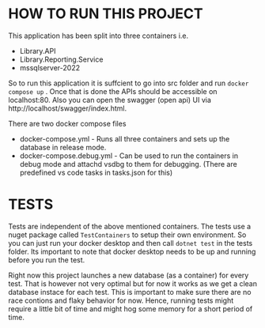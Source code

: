 # HOW TO RUN THIS PROJECT

This application has been split into three containers i.e.

- Library.API
- Library.Reporting.Service
- mssqlserver-2022

So to run this application it is suffcient to go into src folder and run `docker compose up` . Once that is done the APIs should be accessible on localhost:80.
Also you can open the swagger (open api) UI via http://localhost/swagger/index.html.

There are two docker compose files

- docker-compose.yml - Runs all three containers and sets up the database in release mode.
- docker-compose.debug.yml -  Can be used to run the containers in debug mode and attachd vsdbg to them for debugging. (There are predefined vs code tasks in tasks.json for this)


# TESTS

Tests are independent of the above mentioned containers. The tests use a nuget package called `TestContainers` to setup their own environment. So you can just run your docker desktop and then call `dotnet test` in the tests folder. Its important to note that docker desktop needs to be up and running before you run the test.

Right now this project launches a new database (as a container) for every test. That is however not very optimal but for now it works as we get a clean database instace for each test. This is important to make sure there are no race contions and flaky behavior for now. Hence, running tests might require a little bit of time and might hog some memory for a short period of time.
